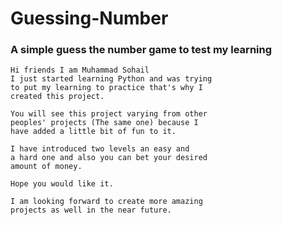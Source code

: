 # Guessing-Number
### A simple guess the number game to test my learning
    Hi friends I am Muhammad Sohail
    I just started learning Python and was trying
    to put my learning to practice that's why I 
    created this project.
    
    You will see this project varying from other
    peoples' projects (The same one) because I 
    have added a little bit of fun to it.

    I have introduced two levels an easy and 
    a hard one and also you can bet your desired 
    amount of money. 

    Hope you would like it.

    I am looking forward to create more amazing 
    projects as well in the near future.
